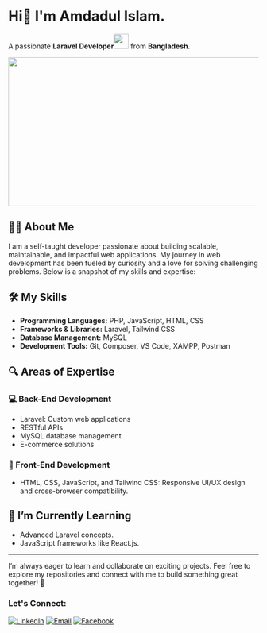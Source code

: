 # Hi👋 I'm Amdadul Islam.
A passionate **Laravel Developer**<img src="https://media.giphy.com/media/WUlplcMpOCEmTGBtBW/giphy.gif" width="30"> from **Bangladesh**. 
<div align="center">
  <img src="https://media.giphy.com/media/dWesBcTLavkZuG35MI/giphy.gif" width="600" height="300"/>
</div>


## :man_technologist: About Me
I am a self-taught developer passionate about building scalable, maintainable, and impactful web applications. My journey in web development has been fueled by curiosity and a love for solving challenging problems. Below is a snapshot of my skills and expertise:

## 🛠️ My Skills

- **Programming Languages:** PHP, JavaScript, HTML, CSS
- **Frameworks & Libraries:** Laravel, Tailwind CSS
- **Database Management:** MySQL
- **Development Tools:** Git, Composer, VS Code, XAMPP, Postman
  
## 🔍 Areas of Expertise

### 💻 Back-End Development
- Laravel: Custom web applications
- RESTful APIs
- MySQL database management
- E-commerce solutions

### 🎨 Front-End Development
- HTML, CSS, JavaScript, and Tailwind CSS: Responsive UI/UX design and cross-browser compatibility.  

## 🌱 I’m Currently Learning
- Advanced Laravel concepts.
- JavaScript frameworks like React.js.
---
I’m always eager to learn and collaborate on exciting projects. Feel free to explore my repositories and connect with me to build something great together! 🚀

### Let's Connect:   
[![LinkedIn](https://img.shields.io/badge/LinkedIn-connect-blue)](https://www.linkedin.com/in/amdadul-islam-bd/)  [![Email](https://img.shields.io/badge/Email-contact-blue)](mailto:emdadctg92@gmail.com) [![Facebook](https://img.shields.io/badge/Facebook-connect-blue)](https://www.facebook.com/eialam/)
